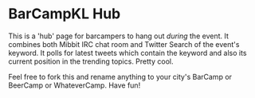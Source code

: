 BarCampKL Hub
=============

This is a 'hub' page for barcampers to hang out *during* the event. It combines both Mibbit IRC chat room and Twitter Search of the event's keyword. It polls for latest tweets which contain the keyword and also its current position in the trending topics. Pretty cool.

Feel free to fork this and rename anything to your city's BarCamp or BeerCamp or WhateverCamp. Have fun!